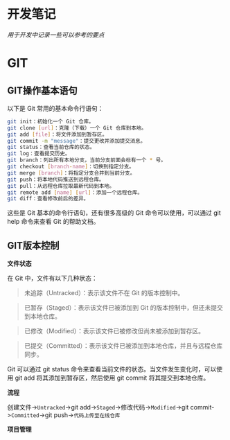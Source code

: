 # 开发笔记

*用于开发中记录一些可以参考的要点*

# GIT

## GIT操作基本语句

以下是 Git 常用的基本命令行语句：

```bash
git init：初始化一个 Git 仓库。
git clone [url]：克隆（下载）一个 Git 仓库到本地。
git add [file]：将文件添加到暂存区。
git commit -m "message"：提交更改并添加提交消息。
git status：查看当前仓库的状态。
git log：查看提交历史。
git branch：列出所有本地分支，当前分支前面会标有一个 * 号。
git checkout [branch-name]：切换到指定分支。
git merge [branch]：将指定分支合并到当前分支。
git push：将本地代码推送到远程仓库。
git pull：从远程仓库拉取最新代码到本地。
git remote add [name] [url]：添加一个远程仓库。
git diff：查看修改前后的差异。
```

这些是 Git 基本的命令行语句，还有很多高级的 Git 命令可以使用，可以通过 git help 命令来查看 Git 的帮助文档。

## GIT版本控制

**文件状态**

在 Git 中，文件有以下几种状态：

> 未追踪（Untracked）：表示该文件不在 Git 的版本控制中。

> 已暂存（Staged）：表示该文件已被添加到 Git 的版本控制中，但还未提交到本地仓库。

> 已修改（Modified）：表示该文件已被修改但尚未被添加到暂存区。

> 已提交（Committed）：表示该文件已被添加到本地仓库，并且与远程仓库同步。

Git 可以通过 git status 命令来查看当前文件的状态。当文件发生变化时，可以使用 git add 将其添加到暂存区，然后使用 git commit 将其提交到本地仓库。

**流程**

创建文件->`Untracked`->git add->`Staged`->修改代码->`Modified`->git commit->`Committed`->git push->`代码上传至在线仓库`

**项目管理**


